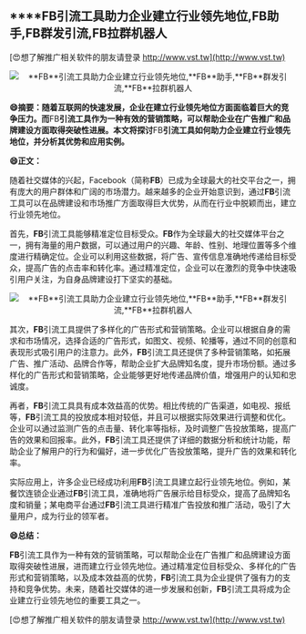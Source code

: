 ## ****FB**引流工具助力企业建立行业领先地位,**FB**助手,**FB**群发引流,**FB**拉群机器人**

[😍想了解推广相关软件的朋友请登录 http://www.vst.tw](http://www.vst.tw)

 <center><img src="https://vst.tw/MP4/tuiguang/png/0.png" alt="**FB**引流工具助力企业建立行业领先地位,**FB**助手,**FB**群发引流,**FB**拉群机器人"></center>

**😄摘要：随着互联网的快速发展，企业在建立行业领先地位方面面临着巨大的竞争压力。而**FB**引流工具作为一种有效的营销策略，可以帮助企业在广告推广和品牌建设方面取得突破性进展。本文将探讨**FB**引流工具如何助力企业建立行业领先地位，并分析其优势和应用实例。**

**😄正文：**

随着社交媒体的兴起，Facebook（简称**FB**）已成为全球最大的社交平台之一，拥有庞大的用户群体和广阔的市场潜力。越来越多的企业开始意识到，通过**FB**引流工具可以在品牌建设和市场推广方面取得巨大优势，从而在行业中脱颖而出，建立行业领先地位。

首先，**FB**引流工具能够精准定位目标受众。**FB**作为全球最大的社交媒体平台之一，拥有海量的用户数据，可以通过用户的兴趣、年龄、性别、地理位置等多个维度进行精确定位。企业可以利用这些数据，将广告、宣传信息准确地传递给目标受众，提高广告的点击率和转化率。通过精准定位，企业可以在激烈的竞争中快速吸引用户关注，为自身品牌建设打下坚实的基础。

 <center><img src="https://vst.tw/MP4/tuiguang/png/3.png" alt="**FB**引流工具助力企业建立行业领先地位,**FB**助手,**FB**群发引流,**FB**拉群机器人"></center>

其次，**FB**引流工具提供了多样化的广告形式和营销策略。企业可以根据自身的需求和市场情况，选择合适的广告形式，如图文、视频、轮播等，通过不同的创意和表现形式吸引用户的注意力。此外，**FB**引流工具还提供了多种营销策略，如拓展广告、推广活动、品牌合作等，帮助企业扩大品牌知名度，提升市场份额。通过多样化的广告形式和营销策略，企业能够更好地传递品牌价值，增强用户的认知和忠诚度。

再者，**FB**引流工具具有成本效益高的优势。相比传统的广告渠道，如电视、报纸等，**FB**引流工具的投放成本相对较低，并且可以根据实际效果进行调整和优化。企业可以通过监测广告的点击量、转化率等指标，及时调整广告投放策略，提高广告的效果和回报率。此外，**FB**引流工具还提供了详细的数据分析和统计功能，帮助企业了解用户的行为和偏好，进一步优化广告投放策略，提升广告的效果和转化率。

实际应用上，许多企业已经成功利用**FB**引流工具建立起行业领先地位。例如，某餐饮连锁企业通过**FB**引流工具，准确地将广告展示给目标受众，提高了品牌知名度和销量；某电商平台通过**FB**引流工具进行精准广告投放和推广活动，吸引了大量用户，成为行业的领军者。

**😄总结：**

**FB**引流工具作为一种有效的营销策略，可以帮助企业在广告推广和品牌建设方面取得突破性进展，进而建立行业领先地位。通过精准定位目标受众、多样化的广告形式和营销策略，以及成本效益高的优势，**FB**引流工具为企业提供了强有力的支持和竞争优势。未来，随着社交媒体的进一步发展和创新，**FB**引流工具将成为企业建立行业领先地位的重要工具之一。

[😍想了解推广相关软件的朋友请登录 http://www.vst.tw](http://www.vst.tw)



